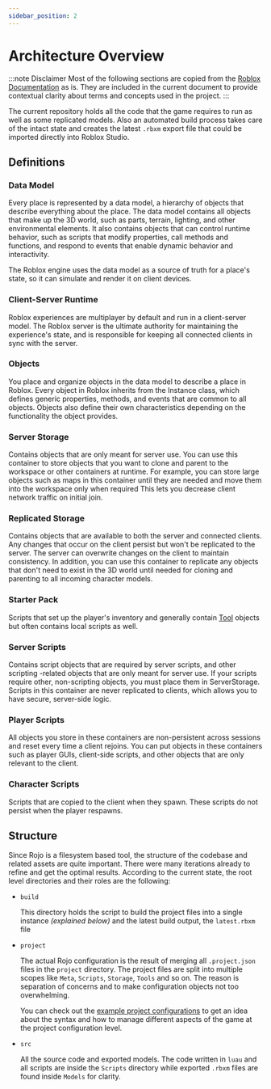 ```yaml
---
sidebar_position: 2
---
```


# Architecture Overview

:::note Disclaimer
Most of the following sections are copied from the [Roblox Documentation](https://create.roblox.com/docs/projects)
as is. They are included in the current document to provide contextual clarity
about terms and concepts used in the project.
:::

The current repository holds all the code that the game requires to run as well
as some replicated models. Also an automated build process takes care of the intact
state and creates the latest `.rbxm` export file that could be imported directly
into Roblox Studio.

## Definitions

### Data Model

Every place is represented by a data model, a hierarchy of objects that describe
everything about the place. The data model contains all objects that make up the
3D world, such as parts, terrain, lighting, and other environmental elements.
It also contains objects that can control runtime behavior, such as scripts that
modify properties, call methods and functions, and respond to events that enable
dynamic behavior and interactivity.

The Roblox engine uses the data model as a source of truth for a place's state,
so it can simulate and render it on client devices.

### Client-Server Runtime

Roblox experiences are multiplayer by default and run in a client-server model.
The Roblox server is the ultimate authority for maintaining the experience's state,
and is responsible for keeping all connected clients in sync with the server.

### Objects

You place and organize objects in the data model to describe a place in Roblox.
Every object in Roblox inherits from the Instance class, which defines generic
properties, methods, and events that are common to all objects. Objects also define
their own characteristics depending on the functionality the object provides.

### Server Storage

Contains objects that are only meant for server use. You can use this container
to store objects that you want to clone and parent to the workspace or other
containers at runtime. For example, you can store large objects such as maps in
this container until they are needed and move them into the workspace only when
required This lets you decrease client network traffic on initial join.

### Replicated Storage

Contains objects that are available to both the server and connected clients.
Any changes that occur on the client persist but won't be replicated to the server.
The server can overwrite changes on the client to maintain consistency.
In addition, you can use this container to replicate any objects that don't need
to exist in the 3D world until needed for cloning and parenting to all incoming
character models.

### Starter Pack

Scripts that set up the player's inventory and generally contain [Tool](/docs/tools-and-equipment)
objects but often contains local scripts as well.

### Server Scripts

Contains script objects that are required by server scripts, and other scripting
-related objects that are only meant for server use. If your scripts require other,
non-scripting objects, you must place them in ServerStorage. Scripts in this container
are never replicated to clients, which allows you to have secure, server-side logic.

### Player Scripts

All objects you store in these containers are non-persistent across sessions and
reset every time a client rejoins. You can put objects in these containers such
as player GUIs, client-side scripts, and other objects that are only relevant to the client.

### Character Scripts

Scripts that are copied to the client when they spawn. These scripts do not persist
when the player respawns.

## Structure

Since Rojo is a filesystem based tool, the structure of the codebase and related
assets are quite important. There were many iterations already to refine and get
the optimal results. According to the current state, the root level directories
and their roles are the following:

- `build`

  This directory holds the script to build the project files into a single instance
  _(explained below)_ and the latest build output, the `latest.rbxm` file

- `project`

  The actual Rojo configuration is the result of merging all `.project.json`
  files in the `project` directory. The project files are split into multiple
  scopes like `Meta`, `Scripts`, `Storage`, `Tools` and so on. The reason is
  separation of concerns and to make configuration objects not too overwhelming.

  You can check out the [example project configurations](https://rojo.space/docs/v7/project-format/#example-projects)
  to get an idea about the syntax and how to manage different aspects of the game
  at the project configuration level.

- `src`

  All the source code and exported models. The code written in `luau` and all
  scripts are inside the `Scripts` directory while exported `.rbxm` files are
  found inside `Models` for clarity.
